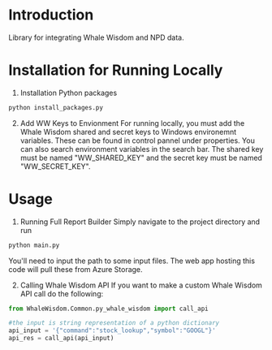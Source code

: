 # Introduction 
Library for integrating Whale Wisdom and NPD data.

# Installation for Running Locally
1.	Installation Python packages

```bash
python install_packages.py
```

2.	Add WW Keys to Envionment
For running locally, you must add the Whale Wisdom shared and secret keys to Windows environemnt variables. These can be found in control pannel under properties. You can also search environment variables in the search bar. The shared key must be named "WW_SHARED_KEY" and the secret key must be named "WW_SECRET_KEY".


# Usage
1. Running Full Report Builder
Simply navigate to the project directory and run
```python
python main.py
```
You'll need to input the path to some input files. The web app hosting this code will pull these from Azure Storage.

2. Calling Whale Wisdom API
If you want to make a custom Whale Wisdom API call do the following:
```python
from WhaleWisdom.Common.py_whale_wisdom import call_api

#the input is string representation of a python dictionary
api_input = '{"command":"stock_lookup","symbol":"GOOGL"}'
api_res = call_api(api_input)
```
